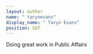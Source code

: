 ```yaml
---
layout: author
name: " tarynevans"
display_name: " Taryn Evans"
position: SGT
---
```

Doing great work in Public Affairs